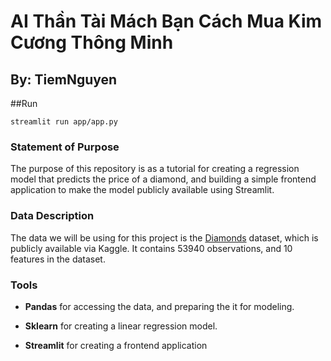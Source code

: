 # AI Thần Tài Mách Bạn Cách Mua Kim Cương Thông Minh #

## By: TiemNguyen ##

##Run
```
streamlit run app/app.py

```

### Statement of Purpose ###

The purpose of this repository is as a tutorial for creating a regression model that predicts the price of a diamond, and building a simple frontend application to make the model publicly available using Streamlit.

### Data Description ###

The data we will be using for this project is the [Diamonds](https://www.kaggle.com/datasets/shivam2503/diamonds) dataset, which is publicly available via Kaggle. It contains 53940 observations, and 10 features in the dataset.

### Tools ###

- **Pandas** for accessing the data, and preparing the it for modeling.

- **Sklearn** for creating a linear regression model.

- **Streamlit** for creating a frontend application
